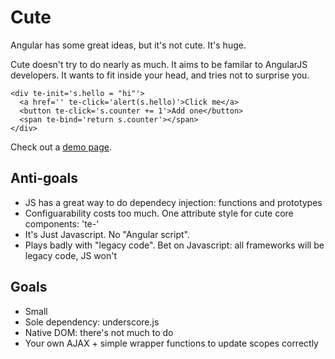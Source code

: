 # Cute

Angular has some great ideas, but it's not cute. It's huge.

Cute doesn't try to do nearly as much. It aims to be familar to AngularJS developers. It wants to fit inside your head, and tries not to surprise you.

    <div te-init='s.hello = "hi"'>
      <a href='' te-click='alert(s.hello)'>Click me</a>
      <button te-click='s.counter += 1'>Add one</button>
      <span te-bind='return s.counter'></span>
    </div>

Check out a [demo page](http://timruffles.github.io/cute.js).

## Anti-goals

- JS has a great way to do dependecy injection: functions and prototypes
- Configuarability costs too much. One attribute style for cute core components: 'te-'
- It's Just Javascript. No "Angular script".
- Plays badly with "legacy code". Bet on Javascript: all frameworks will be legacy code, JS won't

## Goals

- Small
- Sole dependency: underscore.js
- Native DOM: there's not much to do
- Your own AJAX + simple wrapper functions to update scopes correctly





